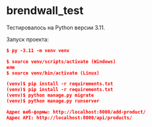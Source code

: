 # brendwall_test

Тестировалось на Python версии 3.11.

Запуск проекта:
```json
$ py -3.11 -m venv venv

$ source venv/scripts/activate (Windows)
или
$ source venv/bin/activate (Linux)

(venv)$ pip install -r requirements.txt
(venv)$ pip install -r requirements.txt
(venv)$ python manage.py migrate
(venv)$ python manage.py runserver

Адрес веб-формы: http://localhost:8000/add-product/
Адрес API: http://localhost:8000/api/products/
```